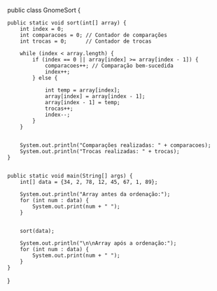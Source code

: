 public class GnomeSort {


    public static void sort(int[] array) {
        int index = 0;
        int comparacoes = 0; // Contador de comparações
        int trocas = 0;      // Contador de trocas

        while (index < array.length) {
            if (index == 0 || array[index] >= array[index - 1]) {
                comparacoes++; // Comparação bem-sucedida
                index++;
            } else {
                
                int temp = array[index];
                array[index] = array[index - 1];
                array[index - 1] = temp;
                trocas++; 
                index--;
            }
        }

        
        System.out.println("Comparações realizadas: " + comparacoes);
        System.out.println("Trocas realizadas: " + trocas);
    }

    
    public static void main(String[] args) {
        int[] data = {34, 2, 78, 12, 45, 67, 1, 89};
        
        System.out.println("Array antes da ordenação:");
        for (int num : data) {
            System.out.print(num + " ");
        }

       
        sort(data);

        System.out.println("\n\nArray após a ordenação:");
        for (int num : data) {
            System.out.print(num + " ");
        }
    }
}
